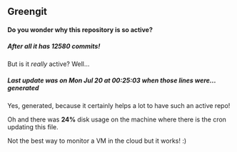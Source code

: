 ## Greengit

#### Do you wonder why this repository is so active?

##### After all it has 12580 commits!

But is it *really* active? Well...

##### Last update was on Mon Jul 20 at 00:25:03 when those lines were... generated

Yes, generated, because it certainly helps a lot to have such an active repo!

Oh and there was **24%** disk usage on the machine
where there is the cron updating this file.

Not the best way to monitor a VM in the cloud but it works! :)
